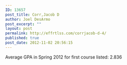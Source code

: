 ```yaml
---
ID: 13657
post_title: Corr,Jacob D
author: Joel DesArmo
post_excerpt: ""
layout: post
permalink: http://effrtlss.com/corrjacob-d-4/
published: true
post_date: 2012-11-02 20:56:15
---
```

<p>Average GPA in Spring 2012 for first course listed: 2.836</p>